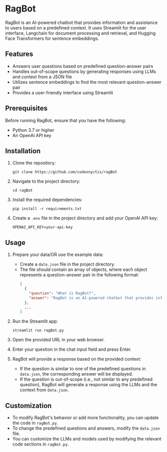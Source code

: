 # RagBot

RagBot is an AI-powered chatbot that provides information and assistance to users based on a predefined context. It uses Streamlit for the user interface, Langchain for document processing and retrieval, and Hugging Face Transformers for sentence embeddings.

## Features

- Answers user questions based on predefined question-answer pairs
- Handles out-of-scope questions by generating responses using LLMs and context from a JSON file
- Utilizes sentence embeddings to find the most relevant question-answer pair
- Provides a user-friendly interface using Streamlit

## Prerequisites

Before running RagBot, ensure that you have the following:

- Python 3.7 or higher
- An OpenAI API key

## Installation

1. Clone the repository:

   ```
   git clone https://github.com/codexnyctis/ragBot
   ```

2. Navigate to the project directory:

   ```
   cd ragBot
   ```

3. Install the required dependencies:

   ```
   pip install -r requirements.txt
   ```

4. Create a `.env` file in the project directory and add your OpenAI API key:

   ```
   OPENAI_API_KEY=your-api-key
   ```

## Usage

1. Prepare your data/OR use the example data:
   - Create a `data.json` file in the project directory.
   - The file should contain an array of objects, where each object represents a question-answer pair in the following format:
     ```json
     [
       {
         "question": "What is RagBot?",
         "answer": "RagBot is an AI-powered chatbot that provides information and assistance based on predefined context."
       },
       ...
     ]
     ```

2. Run the Streamlit app:

   ```
   streamlit run ragBot.py
   ```

3. Open the provided URL in your web browser.

4. Enter your question in the chat input field and press Enter.

5. RagBot will provide a response based on the provided context:
   - If the question is similar to one of the predefined questions in `data.json`, the corresponding answer will be displayed.
   - If the question is out-of-scope (i.e., not similar to any predefined question), RagBot will generate a response using the LLMs and the context from `data.json`.

## Customization

- To modify RagBot's behavior or add more functionality, you can update the code in `ragBot.py`.
- To change the predefined questions and answers, modify the `data.json` file.
- You can customize the LLMs and models used by modifying the relevant code sections in `ragBot.py`.


